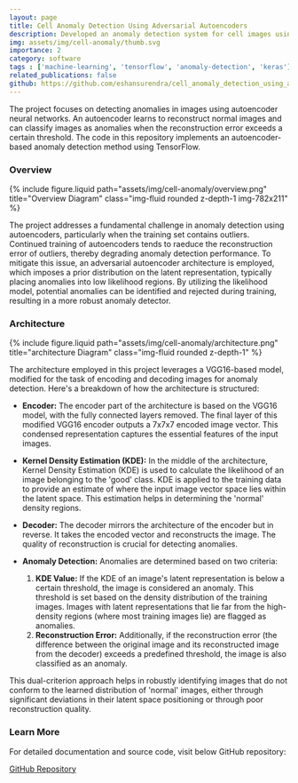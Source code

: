 ```yaml
---
layout: page
title: Cell Anomaly Detection Using Adversarial Autoencoders
description: Developed an anomaly detection system for cell images using adversarial autoencoders, inspired by the paper "Robust Anomaly Detection in Images using Adversarial Autoencoders" by Laura Beggel, Michael Pfeiffer, and Bernd Bischl.
img: assets/img/cell-anomaly/thumb.svg
importance: 2
category: software
tags : ['machine-learning', 'tensorflow', 'anomaly-detection', 'keras']
related_publications: false
github: https://github.com/eshansurendra/cell_anomaly_detection_using_autoencoders
---
```


The project focuses on detecting anomalies in images using autoencoder neural networks. An autoencoder learns to reconstruct normal images and can classify images as anomalies when the reconstruction error exceeds a certain threshold. The code in this repository implements an autoencoder-based anomaly detection method using TensorFlow.

### Overview

<div class="row">
    <div class="col-sm-6 mt-3 mt-md-0">
        {% include figure.liquid path="assets/img/cell-anomaly/overview.png" title="Overview Diagram" class="img-fluid rounded z-depth-1 img-782x211" %}
    </div>
</div>



The project addresses a fundamental challenge in anomaly detection using autoencoders, particularly when the training set contains outliers. Continued training of autoencoders tends to raeduce the reconstruction error of outliers, thereby degrading anomaly detection performance. To mitigate this issue, an adversarial autoencoder architecture is employed, which imposes a prior distribution on the latent representation, typically placing anomalies into low likelihood regions. By utilizing the likelihood model, potential anomalies can be identified and rejected during training, resulting in a more robust anomaly detector.

### Architecture

<div class="row">
    <div class="col-sm-6 mt-3 mt-md-0">
        {% include figure.liquid path="assets/img/cell-anomaly/architecture.png" title="architecture Diagram" class="img-fluid rounded z-depth-1" %}
    </div>
</div>


The architecture employed in this project leverages a VGG16-based model, modified for the task of encoding and decoding images for anomaly detection. Here's a breakdown of how the architecture is structured:

- **Encoder:** The encoder part of the architecture is based on the VGG16 model, with the fully connected layers removed. The final layer of this modified VGG16 encoder outputs a 7x7x7 encoded image vector. This condensed representation captures the essential features of the input images.

- **Kernel Density Estimation (KDE):** In the middle of the architecture, Kernel Density Estimation (KDE) is used to calculate the likelihood of an image belonging to the 'good' class. KDE is applied to the training data to provide an estimate of where the input image vector space lies within the latent space. This estimation helps in determining the 'normal' density regions.

- **Decoder:** The decoder mirrors the architecture of the encoder but in reverse. It takes the encoded vector and reconstructs the image. The quality of reconstruction is crucial for detecting anomalies.

- **Anomaly Detection:** Anomalies are determined based on two criteria:
  1. **KDE Value:** If the KDE of an image's latent representation is below a certain threshold, the image is considered an anomaly. This threshold is set based on the density distribution of the training images. Images with latent representations that lie far from the high-density regions (where most training images lie) are flagged as anomalies.
  2. **Reconstruction Error:** Additionally, if the reconstruction error (the difference between the original image and its reconstructed image from the decoder) exceeds a predefined threshold, the image is also classified as an anomaly.

This dual-criterion approach helps in robustly identifying images that do not conform to the learned distribution of 'normal' images, either through significant deviations in their latent space positioning or through poor reconstruction quality.

### Learn More

For detailed documentation and source code, visit below GitHub repository:

[GitHub Repository](https://github.com/eshansurendra/cell_anomaly_detection_using_autoencoders)

